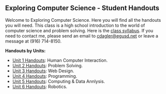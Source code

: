 ## Exploring Computer Science - Student Handouts

Welcome to Exploring Computer Science. Here you will find all the handouts you will need. This class is a high school introduction to the world of computer science and problem solving. Here is the [class syllabus](./syllibus_ecs.pdf). If you need to contact me, please send an email to <cdagler@egusd.net> or leave a message at (916) 714-8150.

**Handouts by Units:**
* [Unit 1 Handouts](./01_Humman_Computer_Interaction/readme.md): Human Computer Interaction.
* [Unit 2 Handouts](./02_Problem_Solving/readme.md): Problem Solving.
* [Unit 3 Handouts](./03_Web_Design/readme.md): Web Design.
* [Unit 4 Handouts](./04_Programming/readme.md): Programming.
* [Unit 5 Handouts](./05_Computing_and_Data_Analysis/readme.md): Computing & Data Annlysis.
* [Unit 6 Handouts](./06_Robotics/readme.md): Robotics.
